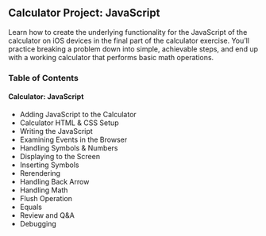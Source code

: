 ## Calculator Project: JavaScript
Learn how to create the underlying functionality for the JavaScript of the calculator on iOS devices in the final part of the calculator exercise. You’ll practice breaking a problem down into simple, achievable steps, and end up with a working calculator that performs basic math operations.

### Table of Contents
#### Calculator: JavaScript
- Adding JavaScript to the Calculator
- Calculator HTML & CSS Setup
- Writing the JavaScript
- Examining Events in the Browser
- Handling Symbols & Numbers
- Displaying to the Screen
- Inserting Symbols
- Rerendering
- Handling Back Arrow
- Handling Math
- Flush Operation
- Equals
- Review and Q&A
- Debugging

